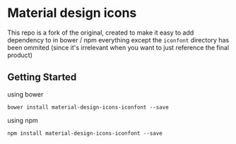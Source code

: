 # Material design icons

This repo is a fork of the original, created to make it easy to add dependency to in bower / npm
everything except the `iconfont` directory has been ommited (since it's irrelevant when you want to just reference the final product)

## Getting Started

using bower 
```
bower install material-design-icons-iconfont --save
```

using npm
```
npm install material-design-icons-iconfont --save
```

